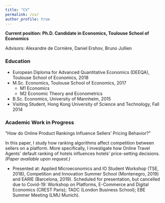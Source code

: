 ```yaml
---
title: "CV"
permalink: /cv/
author_profile: true
---
```

**Current position: Ph.D. Candidate in Economics, Toulouse School of Economics**

Advisors: Alexandre de Cornière, Daniel Ershov, Bruno Jullien

### Education
* European Diploma for Advanced Quantitative Economics (DEEQA), Toulouse School of Economics, 2018
* M.Sc. Economics, Toulouse School of Economics, 2017
  * M1 Economics
  * M2 Economic Theory and Econometrics
* B.Sc. Economics, University of Mannheim, 2015
* Visiting Student, Hong Kong University of Science and Technology, Fall 2014
  
### Academic Work in Progress
"How do Online Product Rankings Influence Sellers’ Pricing Behavior?" 

In this paper, I study how ranking algorithms affect competition between sellers on a platform. More specifically, I investigate how Online Travel Agents' default ranking of hotels influences hotels' price-setting decisions. _(Paper available upon request.)_
* Presented at: Applied Microeconomics and IO Student Workshop (TSE, 2018), Competition and Innovation Summer School (Montenegro, 2019) and EARIE (Barcelona, 2019). Scheduled for presentation, but cancelled due to Covid-19: Workshop on Platforms, E-Commerce and Digital Economics (CREST Paris); TADC (London Business School); EBE Summer Meeting (LMU Munich).

<!---
### Professional Experience
* (Internship: United Nations Industrial Development Organization (UNIDO), Vienna, 2016.)
* Internship: Landesbank Hessen-Th&uuml;ringen, Frankfurt, 2014.
* Research Assistantship: Collaborative Research Center “Political Economy of Reforms”, University of Mannheim, 2013.
-->
<!---
### Teaching Experiences
* Competition Policy Workshop, Spring 2020.
* Intermediate Econometrics (Graduate Course), Fall 2019.
* Applied Econometrics (Graduate Course), Spring 2019.
-->
<!---
### Scholarships, Awards, and Workshops
* NBER Graduate Workshop on the Economics of Artificial Intelligence, Toronto, 2019.
* PROMOS Scholarship (granted by the German Academic Exchange Service), 2014.
* Dean's List, Hong Kong University of Science and Technology, 2014.
-->
<!---
### Technical Skills
R, Matlab, Python, STATA, LaTeX.
-->
<!---
### Languages
German (native), English (fluent), French (fluent), Mandarin (beginner).
-->
